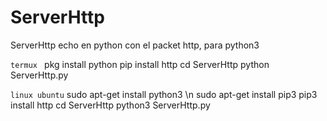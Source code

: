 # ServerHttp
ServerHttp echo en python con el packet http, para python3

````termux ````
pkg install python
pip install http
cd ServerHttp
python ServerHttp.py

````linux ubuntu````
sudo apt-get install python3 \n
sudo apt-get install pip3
pip3 install http
cd ServerHttp
python3 ServerHttp.py

